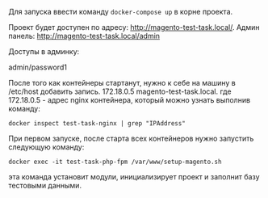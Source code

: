 Для запуска ввести команду `docker-compose up` в корне проекта.

Проект будет доступен по адресу: http://magento-test-task.local/. Админ панель: http://magento-test-task.local/admin

Доступы в админку:

admin/password1

После того как контейнеры стартанут,  нужно к себе на машину в /etc/host добавить запись. 172.18.0.5 magento-test-task.local.
где 172.18.0.5 - адрес nginx контейнера, который можно узнать выполнив команду:

`docker inspect test-task-nginx | grep "IPAddress"`

При первом запуске, после старта всех контейнеров нужно запустить следующую команду:

`docker exec -it test-task-php-fpm /var/www/setup-magento.sh`

эта команда установит модули, инициализирует проект и заполнит базу тестовыми данными.
